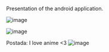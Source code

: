 Presentation of the android application.

![image](https://user-images.githubusercontent.com/73259540/179157798-c0fa6f80-54f4-4539-8528-ba51b2e5676a.png)

![image](https://user-images.githubusercontent.com/73259540/179157820-37ca8627-9c3c-43eb-b68c-aadf236fb936.png)


Postada: I love anime <3 
![image](https://user-images.githubusercontent.com/73259540/179157734-1e83fcfd-c238-4097-a728-1f8c68fa3828.png)

